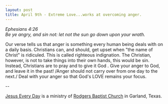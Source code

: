 ```yaml
---
layout: post
title: April 9th - Extreme Love...works at overcoming anger.
---
```


_Ephesians 4:26  
Be ye angry, and sin not: let not the sun go down upon your wrath._

Our verse tells us that anger is something every human being deals
with on a daily basis. Christians can, and should, get upset when
"the name of Christ" is ridiculed. This is called righteous
indignation. The Christian, however, is not to take things into their
own hands, this would be sin. Instead, Christians are to pray and to
give it God . Give your anger to God, and leave it in the past!
/Anger should not carry over from one day to the next./ Deal with
your anger so that God's LOVE remains your focus.

 --

<a href=http://jesuseveryday.net>Jesus Every Day</a> is a ministry of <a href=http://rodgersbaptist.net>Rodgers Baptist Church</a> in Garland, Texas.
